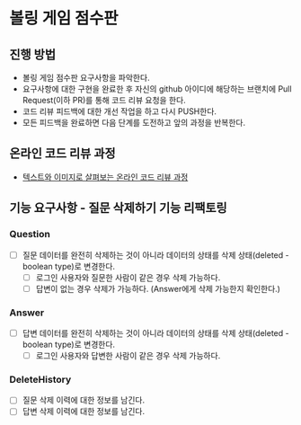 # 볼링 게임 점수판
## 진행 방법
* 볼링 게임 점수판 요구사항을 파악한다.
* 요구사항에 대한 구현을 완료한 후 자신의 github 아이디에 해당하는 브랜치에 Pull Request(이하 PR)를 통해 코드 리뷰 요청을 한다.
* 코드 리뷰 피드백에 대한 개선 작업을 하고 다시 PUSH한다.
* 모든 피드백을 완료하면 다음 단계를 도전하고 앞의 과정을 반복한다.

## 온라인 코드 리뷰 과정
* [텍스트와 이미지로 살펴보는 온라인 코드 리뷰 과정](https://github.com/next-step/nextstep-docs/tree/master/codereview)

## 기능 요구사항 - 질문 삭제하기 기능 리팩토링
### Question
- [ ] 질문 데이터를 완전히 삭제하는 것이 아니라 데이터의 상태를 삭제 상태(deleted - boolean type)로 변경한다.
    - [ ] 로그인 사용자와 질문한 사람이 같은 경우 삭제 가능하다.
    - [ ] 답변이 없는 경우 삭제가 가능하다. (Answer에게 삭제 가능한지 확인한다.)
    
### Answer
- [ ] 답변 데이터를 완전히 삭제하는 것이 아니라 데이터의 상태를 삭제 상태(deleted - boolean type)로 변경한다.
    - [ ] 로그인 사용자와 답변한 사람이 같은 경우 삭제 가능하다.
    
### DeleteHistory
- [ ] 질문 삭제 이력에 대한 정보를 남긴다.
- [ ] 답변 삭제 이력에 대한 정보를  남긴다.